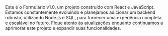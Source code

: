 Este é o Formulário v1.0, um projeto construído com React e JavaScript. 
Estamos constantemente evoluindo e planejamos adicionar um backend robusto, utilizando Node.js e SQL, 
para fornecer uma experiência completa e escalável no futuro. Fique atento às atualizações enquanto continuamos a aprimorar este projeto e expandir suas funcionalidades.
